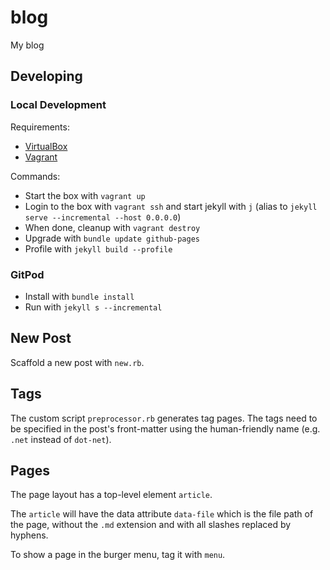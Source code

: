 # blog

My blog

## Developing

### Local Development

Requirements:

- [VirtualBox](https://www.virtualbox.org/)
- [Vagrant](https://www.vagrantup.com/)

Commands:

- Start the box with `vagrant up`
- Login to the box with `vagrant ssh` and start jekyll with `j`
  (alias to `jekyll serve --incremental --host 0.0.0.0`)
- When done, cleanup with `vagrant destroy`
- Upgrade with `bundle update github-pages`
- Profile with `jekyll build --profile`

### GitPod

- Install with `bundle install`
- Run with `jekyll s --incremental`

## New Post

Scaffold a new post with `new.rb`.

## Tags

The custom script `preprocessor.rb` generates tag pages. The tags need to be
specified in the post's front-matter using the human-friendly name (e.g. `.net`
instead of `dot-net`).

## Pages

The page layout has a top-level element `article`.

The `article` will have the data attribute `data-file` which is the file path of
the page, without the `.md` extension and with all slashes replaced by hyphens.

To show a page in the burger menu, tag it with `menu`.

